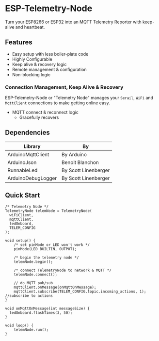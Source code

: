 # ESP-Telemetry-Node

Turn your ESP8266 or ESP32 into an MQTT Telemetry Reporter with keep-alive and heartbeat.

## Features

- Easy setup with less boiler-plate code
- Highly Configurable
- Keep alive & recovery logic
- Remote management & configuration
- Non-blocking logic

### Connection Management, Keep Alive & Recovery

ESP-Telemetry-Node or "Telemetry Node" manages your `Serail`, `WiFi` and `MqttClient` connections to make getting online easy.

- MQTT connect & reconnect logic
  - Gracefully recovers

## Dependencies

| Library            | By                   |
| ------------------ | -------------------- |
| ArduinoMqttClient  | By Arduino           |
| ArduinoJson        | Benoit Blanchon      |
| RunnableLed        | By Scott Linenberger |
| ArduinoDebugLogger | By Scott Linenberger |

## Quick Start

```
/* Telemetry Node */
TelemetryNode telemNode = TelemetryNode(
  wiFiClient,
  mqttClient,
  ledOnboard,
  TELEM_CONFIG
);

void setup() {
    /* set pinMode or LED won't work */
    pinMode(LED_BUILTIN, OUTPUT);

    /* begin the telemetry node */
    telemNode.begin();

    /* connect TelemetryNode to network & MQTT */
    telemNode.connect();

    // do MQTT pub/sub
    mqttClient.onMessage(onMqttOnMessage);
    mqttClient.subscribe(TELEM_CONFIG.topic.incoming_actions, 1); //subscribe to actions
}

void onMqttOnMessage(int messageSize) {
  ledOnboard.flashTimes(3, 50);
}

void loop() {
    telemNode.run();
}
```
